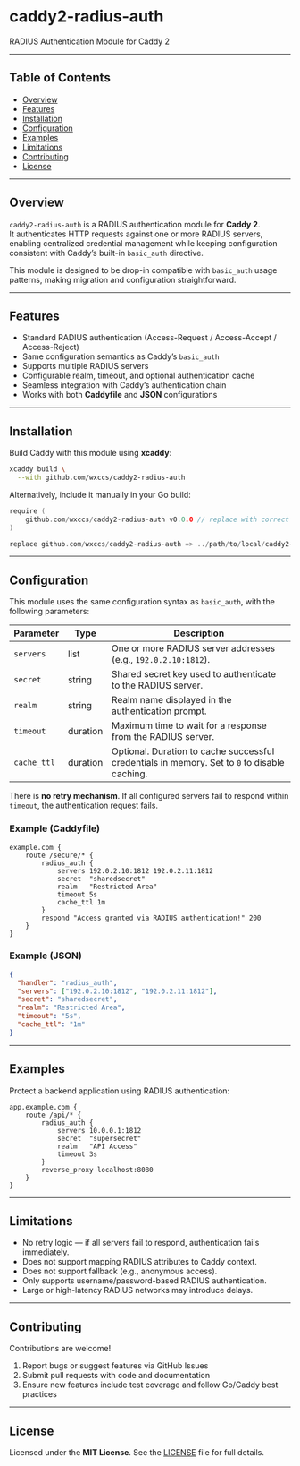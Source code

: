 # caddy2-radius-auth

RADIUS Authentication Module for Caddy 2

---

## Table of Contents

- [Overview](#overview)
- [Features](#features)
- [Installation](#installation)
- [Configuration](#configuration)
- [Examples](#examples)
- [Limitations](#limitations)
- [Contributing](#contributing)
- [License](#license)

---

## Overview

`caddy2-radius-auth` is a RADIUS authentication module for **Caddy 2**.  
It authenticates HTTP requests against one or more RADIUS servers, enabling centralized credential management while keeping configuration consistent with Caddy’s built-in `basic_auth` directive.

This module is designed to be drop-in compatible with `basic_auth` usage patterns, making migration and configuration straightforward.

---

## Features

- Standard RADIUS authentication (Access-Request / Access-Accept / Access-Reject)
- Same configuration semantics as Caddy’s `basic_auth`
- Supports multiple RADIUS servers
- Configurable realm, timeout, and optional authentication cache
- Seamless integration with Caddy’s authentication chain
- Works with both **Caddyfile** and **JSON** configurations

---

## Installation

Build Caddy with this module using **xcaddy**:

```bash
xcaddy build \
  --with github.com/wxccs/caddy2-radius-auth
````

Alternatively, include it manually in your Go build:

```go
require (
    github.com/wxccs/caddy2-radius-auth v0.0.0 // replace with correct version
)

replace github.com/wxccs/caddy2-radius-auth => ../path/to/local/caddy2-radius-auth
```

---

## Configuration

This module uses the same configuration syntax as `basic_auth`, with the following parameters:

| Parameter   | Type     | Description                                                                                  |
| ----------- | -------- | -------------------------------------------------------------------------------------------- |
| `servers`   | list     | One or more RADIUS server addresses (e.g., `192.0.2.10:1812`).                               |
| `secret`    | string   | Shared secret key used to authenticate to the RADIUS server.                                 |
| `realm`     | string   | Realm name displayed in the authentication prompt.                                           |
| `timeout`   | duration | Maximum time to wait for a response from the RADIUS server.                                  |
| `cache_ttl` | duration | Optional. Duration to cache successful credentials in memory. Set to `0` to disable caching. |

There is **no retry mechanism**. If all configured servers fail to respond within `timeout`, the authentication request fails.

### Example (Caddyfile)

```caddyfile
example.com {
    route /secure/* {
        radius_auth {
            servers 192.0.2.10:1812 192.0.2.11:1812
            secret  "sharedsecret"
            realm   "Restricted Area"
            timeout 5s
            cache_ttl 1m
        }
        respond "Access granted via RADIUS authentication!" 200
    }
}
```

### Example (JSON)

```json
{
  "handler": "radius_auth",
  "servers": ["192.0.2.10:1812", "192.0.2.11:1812"],
  "secret": "sharedsecret",
  "realm": "Restricted Area",
  "timeout": "5s",
  "cache_ttl": "1m"
}
```

---

## Examples

Protect a backend application using RADIUS authentication:

```caddyfile
app.example.com {
    route /api/* {
        radius_auth {
            servers 10.0.0.1:1812
            secret  "supersecret"
            realm   "API Access"
            timeout 3s
        }
        reverse_proxy localhost:8080
    }
}
```

---

## Limitations

* No retry logic — if all servers fail to respond, authentication fails immediately.
* Does not support mapping RADIUS attributes to Caddy context.
* Does not support fallback (e.g., anonymous access).
* Only supports username/password-based RADIUS authentication.
* Large or high-latency RADIUS networks may introduce delays.

---

## Contributing

Contributions are welcome!

1. Report bugs or suggest features via GitHub Issues
2. Submit pull requests with code and documentation
3. Ensure new features include test coverage and follow Go/Caddy best practices

---

## License

Licensed under the **MIT License**.
See the [LICENSE](LICENSE) file for full details.

